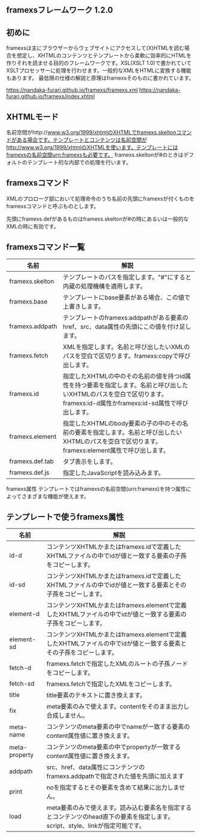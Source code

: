 framexsフレームワーク 1.2.0
---
## 初めに

framexsは主にブラウザーからウェブサイトにアクセスして(X)HTMLを読む場合を想定し、XHTMLのコンテンツとテンプレートから柔軟に効率的にHTMLを作りそれを読ませる目的のフレームワークです。XSL(XSLT 1.0)で書かれていてXSLTプロセッサーに処理を行わせます。一般的なXMLをHTMLに変換する機能もあります。
最低限の仕様の解説と原理はframexsそのものに書かれています。

https://nandaka-furari.github.io/framexs/framexs.xml
https://nandaka-furari.github.io/framexs/index.xhtml


## XHTMLモード
名前空間がhttp://www.w3.org/1999/xhtmlのXHTMLでframexs.skeltonコマンドがある場合です。テンプレートとコンテンツは名前空間がhttp://www.w3.org/1999/xhtmlのXHTMLを使います。テンプレートにはframexsの名前空間urn:framexsも必要です。
framexs.skeltonが#のときはデフォルトのテンプレート的な内部での処理を行います。

## framexsコマンド
XMLのプロローグ部において処理命令のうち名前の先頭にframexsが付くものをframexsコマンドと呼ぶものとします。

先頭にframexs.defがあるものはframexs.skeltonが#の時にあるいは一般的なXMLの時に有効です。

## framexsコマンド一覧

|名前|解説|
|---------------|---|
|framexs.skelton|テンプレートのパスを指定します。"#"にすると内蔵の処理機構を適用します。|
|framexs.base   |テンプレートにbase要素がある場合、この値で上書きします。               |
|framexs.addpath|テンプレートのframexs:addpathがある要素のhref、src、data属性の先頭にこの値を付け足します。|
|framexs.fetch  |XMLを指定します。名前と呼び出したいXMLのパスを空白で区切ります。framexs:copyで呼び出します。|
|framexs.id     |指定したXHTMLの中のその名前の値を持つid属性を持つ要素を指定します。名前と呼び出したいXHTMLのパスを空白で区切ります。framexs:id-d属性かframexs:id-sd属性で呼び出します。|
|framexs.element|指定したXHTMLのbody要素の子の中のその名前の要素を指定します。名前と呼び出したいXHTMLのパスを空白で区切ります。framexs:element属性で呼び出します。|
|framexs.def.tab|タブ表示をします。|
|framexs.def.js |指定したJavaScriptを読み込みます。|

framexs属性
テンプレートではframexsの名前空間(urn:framexs)を持つ属性によってさまざまな機能が使えます。

## テンプレートで使うframexs属性

|名前|解説|
|-------------|---|
|id-d         |コンテンツXHTMLかまたはframexs.idで定義したXHTMLファイルの中でidが値と一致する要素の子孫をコピーします。|
|id-sd        |コンテンツXHTMLかまたはframexs.idで定義したXHTMLファイルの中でidが値と一致する要素とその子孫をコピーします。|
|element-d    |コンテンツXHTMLかまたはframexs.elementで定義したXHTMLファイルの中でidが値と一致する要素の子孫をコピーします。|
|element-sd   |コンテンツXHTMLかまたはframexs.elementで定義したXHTMLファイルの中でidが値と一致する要素とその子孫をコピーします。|
|fetch-d      |framexs.fetchで指定したXMLのルートの子孫ノードをコピーします。|
|fetch-sd     |framexs.fetchで指定したXMLをコピーします。|
|title        |title要素のテキストに置き換えます。|
|fix          |meta要素のみで使えます。contentをそのまま出力し合成しません。|
|meta-name    |コンテンツのmeta要素の中でnameが一致する要素のcontent属性値に置き換えます。|
|meta-property|コンテンツのmeta要素の中でpropertyが一致するcontent属性値に置き換えます。|
|addpath      |src、href、data属性にコンテンツのframexs.addpathで指定された値を先頭に加えます|
|print        |noを指定するとその要素を含めて結果に出力しません。|
|load         |meta要素のみで使えます。読み込む要素名を指定するとコンテンツのhead直下の要素を指定します。script、style、linkが指定可能です。|
